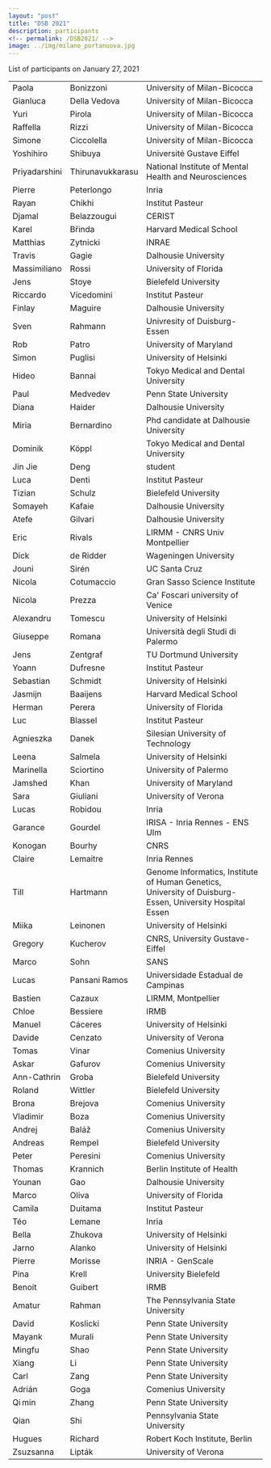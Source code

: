 ```yaml
---
layout: "post"
title: "DSB 2021"
description: participants
<!-- permalink: /DSB2021/ -->
image: ../img/milano_portanuova.jpg
---
```


List of participants on January 27, 2021

|               |                  |                                                                                                          |
| :------------ | ---------------- | -------------------------------------------------------------------------------------------------------- |
| Paola         | Bonizzoni        | University of Milan-Bicocca                                                                              |
| Gianluca      | Della Vedova     | University of Milan-Bicocca                                                                              |
| Yuri          | Pirola           | University of Milan-Bicocca                                                                              |
| Raffella      | Rizzi            | University of Milan-Bicocca                                                                              |
| Simone        | Ciccolella       | University of Milan-Bicocca                                                                              |
| Yoshihiro     | Shibuya          | Université Gustave Eiffel                                                                                |
| Priyadarshini | Thirunavukkarasu | National Institute of Mental Health and Neurosciences                                                    |
| Pierre        | Peterlongo       | Inria                                                                                                    |
| Rayan         | Chikhi           | Institut Pasteur                                                                                         |
| Djamal        | Belazzougui      | CERIST                                                                                                   |
| Karel         | Břinda           | Harvard Medical School                                                                                   |
| Matthias      | Zytnicki         | INRAE                                                                                                    |
| Travis        | Gagie            | Dalhousie University                                                                                     |
| Massimiliano  | Rossi            | University of Florida                                                                                    |
| Jens          | Stoye            | Bielefeld University                                                                                     |
| Riccardo      | Vicedomini       | Institut Pasteur                                                                                         |
| Finlay        | Maguire          | Dalhousie University                                                                                     |
| Sven          | Rahmann          | Univresity of Duisburg-Essen                                                                             |
| Rob           | Patro            | University of Maryland                                                                                   |
| Simon         | Puglisi          | University of Helsinki                                                                                   |
| Hideo         | Bannai           | Tokyo Medical and Dental University                                                                      |
| Paul          | Medvedev         | Penn State University                                                                                    |
| Diana         | Haider           | Dalhousie University                                                                                     |
| Miria         | Bernardino       | Phd candidate at Dalhousie University                                                                    |
| Dominik       | Köppl            | Tokyo Medical and Dental University                                                                      |
| Jin Jie       | Deng             | student                                                                                                  |
| Luca          | Denti            | Institut Pasteur                                                                                         |
| Tizian        | Schulz           | Bielefeld University                                                                                     |
| Somayeh       | Kafaie           | Dalhousie University                                                                                     |
| Atefe         | Gilvari          | Dalhousie University                                                                                     |
| Eric          | Rivals           | LIRMM - CNRS Univ Montpellier                                                                            |
| Dick          | de Ridder        | Wageningen University                                                                                    |
| Jouni         | Sirén            | UC Santa Cruz                                                                                            |
| Nicola        | Cotumaccio       | Gran Sasso Science Institute                                                                             |
| Nicola        | Prezza           | Ca' Foscari university of Venice                                                                         |
| Alexandru     | Tomescu          | University of Helsinki                                                                                   |
| Giuseppe      | Romana           | Università degli Studi di Palermo                                                                        |
| Jens          | Zentgraf         | TU Dortmund University                                                                                   |
| Yoann         | Dufresne         | Institut Pasteur                                                                                         |
| Sebastian     | Schmidt          | University of Helsinki                                                                                   |
| Jasmijn       | Baaijens         | Harvard Medical School                                                                                   |
| Herman        | Perera           | University of Florida                                                                                    |
| Luc           | Blassel          | Institut Pasteur                                                                                         |
| Agnieszka     | Danek            | Silesian University of Technology                                                                        |
| Leena         | Salmela          | University of Helsinki                                                                                   |
| Marinella     | Sciortino        | University of Palermo                                                                                    |
| Jamshed       | Khan             | University of Maryland                                                                                   |
| Sara          | Giuliani         | University of Verona                                                                                     |
| Lucas         | Robidou          | Inria                                                                                                    |
| Garance       | Gourdel          | IRISA - Inria Rennes - ENS Ulm                                                                           |
| Konogan       | Bourhy           | CNRS                                                                                                     |
| Claire        | Lemaitre         | Inria Rennes                                                                                             |
| Till          | Hartmann         | Genome Informatics, Institute of Human Genetics, University of Duisburg-Essen, University Hospital Essen |
| Miika         | Leinonen         | University of Helsinki                                                                                   |
| Gregory       | Kucherov         | CNRS, University Gustave-Eiffel                                                                          |
| Marco         | Sohn             | SANS                                                                                                     |
| Lucas         | Pansani Ramos    | Universidade Estadual de Campinas                                                                        |
| Bastien       | Cazaux           | LIRMM, Montpellier                                                                                       |
| Chloe         | Bessiere         | IRMB                                                                                                     |
| Manuel        | Cáceres          | University of Helsinki                                                                                   |
| Davide        | Cenzato          | University of Verona                                                                                     |
| Tomas         | Vinar            | Comenius University                                                                                      |
| Askar         | Gafurov          | Comenius University                                                                                      |
| Ann-Cathrin   | Groba            | Bielefeld University                                                                                     |
| Roland        | Wittler          | Bielefeld University                                                                                     |
| Brona         | Brejova          | Comenius University                                                                                      |
| Vladimir      | Boza             | Comenius University                                                                                      |
| Andrej        | Baláž            | Comenius University                                                                                      |
| Andreas       | Rempel           | Bielefeld University                                                                                     |
| Peter         | Peresini         | Comenius University                                                                                      |
| Thomas        | Krannich         | Berlin Institute of Health                                                                               |
| Younan        | Gao              | Dalhousie University                                                                                     |
| Marco         | Oliva            | University of Florida                                                                                    |
| Camila        | Duitama          | Institut Pasteur                                                                                         |
| Téo           | Lemane           | Inria                                                                                                    |
| Bella         | Zhukova          | University of Helsinki                                                                                   |
| Jarno         | Alanko           | University of Helsinki                                                                                   |
| Pierre        | Morisse          | INRIA - GenScale                                                                                         |
| Pina          | Krell            | University Bielefeld                                                                                     |
| Benoit        | Guibert          | IRMB                                                                                                     |
| Amatur        | Rahman           | The Pennsylvania State University                                                                        |
| David         | Koslicki         | Penn State University                                                                                    |
| Mayank        | Murali           | Penn State University                                                                                    |
| Mingfu        | Shao             | Penn State University                                                                                    |
| Xiang         | Li               | Penn State University                                                                                    |
| Carl          | Zang             | Penn State University                                                                                    |
| Adrián        | Goga             | Comenius University                                                                                      |
| Qi min        | Zhang            | Penn State University                                                                                    |
| Qian          | Shi              | Pennsylvania State University                                                                            |
| Hugues        | Richard          | Robert Koch Institute, Berlin                                                                            |
| Zsuzsanna     | Lipták           | University of Verona                                                                                     |
